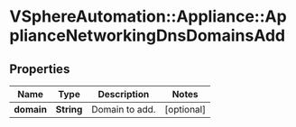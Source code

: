 # VSphereAutomation::Appliance::ApplianceNetworkingDnsDomainsAdd

## Properties
Name | Type | Description | Notes
------------ | ------------- | ------------- | -------------
**domain** | **String** | Domain to add. | [optional] 


